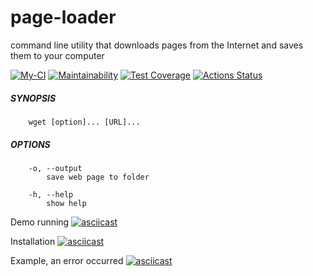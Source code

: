 # page-loader

command line utility that downloads pages from the Internet and saves them to your computer

[![My-CI](https://github.com/ikievite/python-project-lvl3/workflows/my-ci/badge.svg)](https://github.com/ikievite/python-project-lvl3/actions)
[![Maintainability](https://api.codeclimate.com/v1/badges/9940dddd4f771d979d02/maintainability)](https://codeclimate.com/github/ikievite/python-project-lvl3/maintainability)
[![Test Coverage](https://api.codeclimate.com/v1/badges/9940dddd4f771d979d02/test_coverage)](https://codeclimate.com/github/ikievite/python-project-lvl3/test_coverage)
[![Actions Status](https://github.com/ikievite/python-project-lvl3/workflows/hexlet-check/badge.svg)](https://github.com/ikievite/python-project-lvl3/actions)

##### SYNOPSIS
```
    wget [option]... [URL]...
````
##### OPTIONS
```
    -o, --output
        save web page to folder

    -h, --help
        show help
```
Demo running
[![asciicast](https://asciinema.org/a/ooYaQZdY139kaRL8WtnmcpMkb.svg)](https://asciinema.org/a/ooYaQZdY139kaRL8WtnmcpMkb)

Installation
[![asciicast](https://asciinema.org/a/k2u3GTQK9cCsbbLZds7tTHniD.svg)](https://asciinema.org/a/k2u3GTQK9cCsbbLZds7tTHniD)

Example, an error occurred
[![asciicast](https://asciinema.org/a/rnAykZZc5He0o3AAvtjxruw3h.svg)](https://asciinema.org/a/rnAykZZc5He0o3AAvtjxruw3h)

